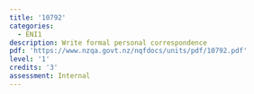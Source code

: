 ```yaml
---
title: '10792'
categories:
  - ENI1
description: Write formal personal correspondence
pdf: 'https://www.nzqa.govt.nz/nqfdocs/units/pdf/10792.pdf'
level: '1'
credits: '3'
assessment: Internal
---
```


